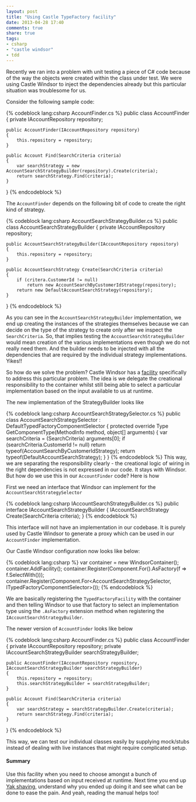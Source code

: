 ```yaml
---
layout: post
title: "Using Castle TypeFactory facility"
date: 2013-04-28 17:40
comments: true
share: true
tags:
- csharp
- "castle windsor"
- tdd
---
```

Recently we ran into a problem with unit testing a piece of C# code because of the way the objects were created within the class under test. We were using Castle Windsor to inject the dependencies already but this particular situation was troublesome for us.
<!--more-->

Consider the following sample code:

{% codeblock lang:csharp AccountFinder.cs %}
public class AccountFinder
{
	private IAccountRepository repository;

	public AccountFinder(IAccountRepository repository)
	{
		this.repository = repository;
	}

	public Account Find(SearchCriteria criteria)
	{
		var searchStrategy = new AccountSearchStrategyBuilder(repository).Create(criteria);
		return searchStrategy.Find(criteria);
	}
}
{% endcodeblock %}

The `AccountFinder` depends on the following bit of code to create the right kind of strategy.

{% codeblock lang:csharp AccountSearchStrategyBuilder.cs %}
public class AccountSearchStrategyBuilder
{
	private IAccountRepository repository;

	public AccountSearchStrategyBuilder(IAccountRepository repository)
	{
		this.repository = repository;
	}

	public AccountSearchStrategy Create(SearchCriteria criteria)
	{
		if (critera.CustomerId != null)
			return new AccountSearchByCustomerIdStrategy(repository);
		return new DefaultAccountSearchStrategy(repository);
	}
}
{% endcodeblock %}

As you can see in the `AccountSearchStrategyBuilder` implementation, we end up creating the instances of the strategies themselves because we can decide on the type of the strategy to create only after we inspect the `SearchCriteria`. So, that implies testing the `AccountSearchStrategyBuilder` would mean creation of the various implementations even though we do not really need them. And the builder needs to be injected with all the dependencies that are required by the individual strategy implementations. Yikes!!

So how do we solve the problem? Castle Windsor has a [facility](https://github.com/castleproject/Windsor/blob/master/docs/typed-factory-facility.md) specifically to address this particular problem. The idea is we delegate the creational responsibility to the container whilst still being able to select a particular implementation based on the input available to us at runtime.

The new implementation of the StrategyBuilder looks like

{% codeblock lang:csharp AccountSearchStrategySelector.cs %}
public class AccountSearchStrategySelector : DefaultTypedFactoryComponentSelector
{
	protected override Type GetComponentType(MethodInfo method, object[] arguments)
	{
		var searchCriteria = (SearchCriteria) arguments[0];
		if (searchCriteria.CustomerId != null)
			return typeof(AccountSearchByCustomerIdStrategy);
		return typeof(DefaultAccountSearchStrategy);
	}
}
{% endcodeblock %}
This way, we are separating the responsibility clearly - the creational logic of wiring in the right dependencies is not expressed in our code. It stays with Windsor. But how do we use this in our `AccountFinder` code? Here is how

First we need an interface that Windsor can implement for the `AccountSearchStrategySelector`

{% codeblock lang:csharp IAccountSearchStrategyBuilder.cs %}
public interface IAccountSearchStrategyBuilder
{
	IAccountSearchStrategy Create(SearchCriteria criteria);
}
{% endcodeblock %}

This interface will not have an implementation in our codebase. It is purely used by Castle Windsor to generate a proxy which can be used in our `AccountFinder` implementation.

Our Castle Windsor configuration now looks like below:

{% codeblock lang:csharp %}
var container = new WindsorContainer();
container.AddFacility<TypedFactoryFacility>();
container.Register(Component.For<IAccountSearchStrategyBuilder>().AsFactory(f => f.SelectWith<AccountSearchStrategySelector>()));
container.Register(Component.For<AccountSearchStrategySelector, ITypedFactoryComponentSelector>());
{% endcodeblock %}

We are basically registering the `TypedFactoryFacility` with the container and then telling Windsor to use that factory to select an implementation type using the `.AsFactory` extension method when registering the `IAccountSearchStrategyBuilder`.

The newer version of `AccountFinder` looks like below

{% codeblock lang:csharp AccountFinder.cs %}
public class AccountFinder
{
	private IAccountRepository repository;
	private IAccountSearchStrategyBuilder searchStrategyBuilder;

	public AccountFinder(IAccountRepository repository, IAccountSearchStrategyBuilder searchStrategyBuilder)
	{
		this.repository = repository;
		this.searchStrategyBuilder = searchStrategyBuilder;
	}

	public Account Find(SearchCriteria criteria)
	{
		var searchStrategy = searchStrategyBuilder.Create(criteria);
		return searchStrategy.Find(criteria);
	}
}
{% endcodeblock %}

This way, we can test our individual classes easily by supplying mock/stubs instead of dealing with live instances that might require complicated setup.

#### Summary

Use this facility when you need to choose amongst a bunch of implementations based on input received at runtime. Next time you end up [Yak shaving](http://www.urbandictionary.com/define.php?term=yak+shaving), understand why you ended up doing it and see what can be done to ease the pain. And yeah, reading the manual helps too!
